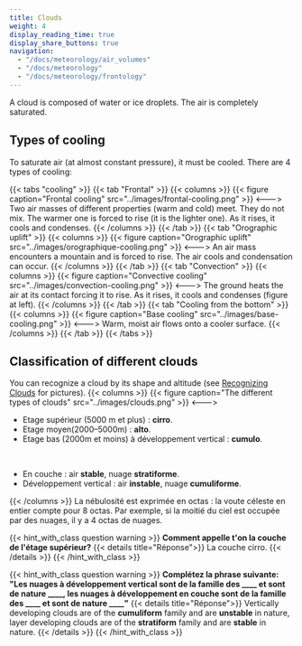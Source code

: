 ```yaml
---
title: Clouds
weight: 4
display_reading_time: true
display_share_buttons: true
navigation:
  - "/docs/meteorology/air_volumes"
  - "/docs/meteorology"
  - "/docs/meteorology/frontology"
---
```

A cloud is composed of water or ice droplets. The air is completely saturated.

## Types of cooling
To saturate air (at almost constant pressure), it must be cooled. There are 4 types of cooling:

{{< tabs "cooling" >}}
{{< tab "Frontal" >}}
{{< columns >}}
{{< figure caption="Frontal cooling" src="../images/frontal-cooling.png" >}}
<--->
Two air masses of different properties (warm and cold) meet. They do not mix. The warmer one is forced to rise (it is the lighter one). As it rises, it cools and condenses.
{{< /columns >}}
{{< /tab >}}
{{< tab "Orographic uplift" >}}
{{< columns >}}
{{< figure caption="Orographic uplift" src="../images/orographique-cooling.png" >}}
<--->
An air mass encounters a mountain and is forced to rise. The air cools and condensation can occur.
{{< /columns >}}
{{< /tab >}}
{{< tab "Convection" >}}
{{< columns >}}
{{< figure caption="Convective cooling" src="../images/convection-cooling.png" >}}
<--->
The ground heats the air at its contact forcing it to rise. As it rises, it cools and condenses (figure at left).
{{< /columns >}}
{{< /tab >}}
{{< tab "Cooling from the bottom" >}}
{{< columns >}}
{{< figure caption="Base cooling" src="../images/base-cooling.png" >}}
<--->
Warm, moist air flows onto a cooler surface.
{{< /columns >}}
{{< /tab >}}
{{< /tabs >}}

## Classification of different clouds

You can recognize a cloud by its shape and altitude (see [Recognizing Clouds]({{<relref"/docs/annexes/clouds_recognition">}}) for pictures).
{{< columns >}}
{{< figure caption="The different types of clouds" src="../images/clouds.png" >}}
<--->

- Etage supérieur (5000 m et plus) : **cirro**.
- Etage moyen(2000–5000m) : **alto**.
- Etage bas (2000m et moins) à développement vertical : **cumulo**.

<br/>

- En couche : air **stable**, nuage **stratiforme**.
- Développement vertical : air **instable**, nuage **cumuliforme**.

{{< /columns >}}
La nébulosité est exprimée en octas : la voute céleste en entier compte pour 8 octas. Par exemple, si la moitié du ciel est occupée par des nuages, il y a 4 octas de nuages.

{{< hint_with_class question warning >}}
**Comment appelle t'on la couche de l'étage supérieur?**
{{< details title="Réponse">}}
La couche cirro.
{{< /details >}}
{{< /hint_with_class >}}

{{< hint_with_class question warning >}}
**Complétez la phrase suivante: "Les nuages à développement vertical sont de la famille des ____ et sont de nature ____, les nuages à développement en couche sont de la famille des ____ et sont de nature ____"**
{{< details title="Réponse">}}
Vertically developing clouds are of the **cumuliform** family and are **unstable** in nature, layer developing clouds are of the **stratiform** family and are **stable** in nature.
{{< /details >}}
{{< /hint_with_class >}}